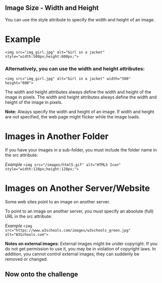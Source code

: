 ## Image Size - Width and Height
You can use the style attribute to specify the width and height of an image.

# Example
```<img src="img_girl.jpg" alt="Girl in a jacket" style="width:500px;height:600px;">```

### Alternatively, you can use the width and height attributes:
```<img src="img_girl.jpg" alt="Girl in a jacket" width="500" height="600">```
  
The width and height attributes always define the width and height of the image in pixels.
The width and height attributes always define the width and height of the image in pixels.

**Note:** Always specify the width and height of an image. If width and height are not specified, the web page might flicker while the image loads.

# Images in Another Folder
If you have your images in a sub-folder, you must include the folder name in the src attribute:

_Example_
```<img src="/images/html5.gif" alt="HTML5 Icon" style="width:128px;height:128px;"> ```

# Images on Another Server/Website
Some web sites point to an image on another server.

To point to an image on another server, you must specify an absolute (full) URL in the src attribute:

_Example_
```<img src="https://www.w3schools.com/images/w3schools_green.jpg" alt="W3Schools.com">```

**Notes on external images:** External images might be under copyright. If you do not get permission to use it, you may be in violation of copyright laws. In addition, you cannot control external images; they can suddenly be removed or changed.

## Now onto the challenge
